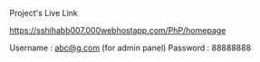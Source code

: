 Project's Live Link 

https://sshihabb007.000webhostapp.com/PhP/homepage

Username : abc@g.com (for admin panel) Password : 88888888 

